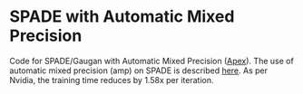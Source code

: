 # SPADE with Automatic Mixed Precision
Code for SPADE/Gaugan with Automatic Mixed Precision ([Apex](https://github.com/NVIDIA/apex)). The use of automatic mixed precision (amp) on SPADE is described [here](https://nvlabs.github.io/iccv2019-mixed-precision-tutorial/files/mingyuliu_nvidia_mixed_precision_for_GauGAN.pdf).
As per Nvidia, the training time reduces by 1.58x per iteration.
